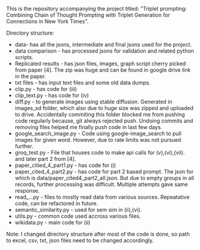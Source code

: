 This is the repository accompanying the project titled: "Triplet prompting: Combining Chain of Thought Prompting with Triplet Generation for Connections in New York Times".

Directory structure:

- data- has all the jsons, intermediate and final jsons used for the project.
- data comparison - has processed jsons for validation and related python scripts.
- Replicated results - has json files, images, graph script cherry picked from paper [4]. The zip was huge and can be found in google drive link in the paper.
- txt files - has input text files and some old data dumps.
- clip.py - has code for (iii)
- clip_text.py - has code for (iv)
- diff.py - to generate images using stable diffusion. Generated in images_sd folder, which also due to huge size was zipped and uploaded to drive. Accidentally commiting this folder blocked me from pushing code regularly because, git always rejected push. Undoing commits and removing files helped me finally push code in last few days.
- google_search_image.py - Code using google-image_search to pull images for given word. However, due to rate limits was not pursued further.
- groq_test.py - File that houses code to make api calls for (v),(vi),(vii). and later part 2 from [4].
- paper_citied_4_part1.py - has code for (i)
- paper_cited_4_part2.py - has code for part 2 based prompt. The json for which is data/paper_cited4_part2_all.json. But due to empty groups in all records, further processing was difficult. Multiple attempts gave same response.
- read_...py - files to mostly read data from various sources. Repeatative code, can be refactored in future.
- semantic_similarity.py - used for sem sim in (ii),(vi).
- utils.py - common code used accross various files.
- wikidata.py - main code for (ii)

Note: I changed directory structure after most of the code is done, so path to excel, csv, txt, json files need to be changed accordingly.
